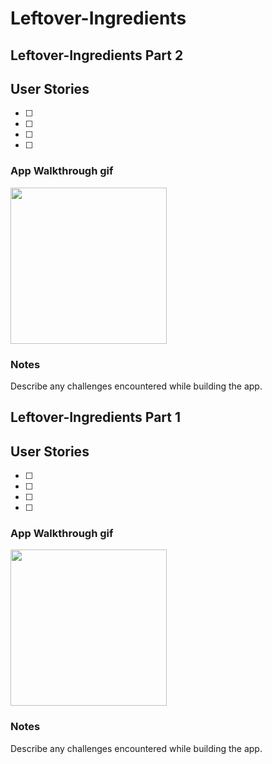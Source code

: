# Leftover-Ingredients


## Leftover-Ingredients Part 2

## User Stories
- [ ]
- [ ]
- [ ]
- [ ]

### App Walkthrough gif

<img src="FILENAME" width=250><br>

### Notes
Describe any challenges encountered while building the app.

## Leftover-Ingredients Part 1 

## User Stories
- [ ]
- [ ]
- [ ]
- [ ]

### App Walkthrough gif 

<img src="FILENAME" width=250><br>

### Notes
Describe any challenges encountered while building the app.
